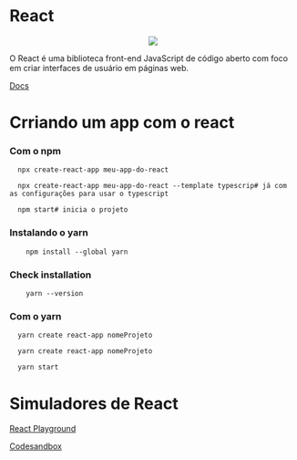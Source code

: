 # React

<div align="center"><img src="https://www.alura.com.br/artigos/assets/react-conheca-novidades-versao-18-react/react-conheca-novidades-versao-18-react.png"/></div>

O React é uma biblioteca front-end JavaScript de código aberto com foco em criar interfaces de usuário em páginas web.

<a href="https://pt-br.reactjs.org/docs/getting-started.html"> Docs</a>


# Crriando um app com o react

### Com o npm

      npx create-react-app meu-app-do-react
      
      npx create-react-app meu-app-do-react --template typescrip# já com as configurações para usar o typescript
      
      npm start# inicia o projeto


### Instalando o yarn

        npm install --global yarn

### Check installation

        yarn --version
      
### Com o yarn

      yarn create react-app nomeProjeto
      
      yarn create react-app nomeProjeto
      
      yarn start
      

# Simuladores de React

<a href='https://playcode.io/react'> React Playground</a>

<a href='https://codesandbox.io/s/new'> Codesandbox</a>
